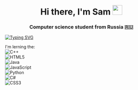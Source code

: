 <h1 align="center">Hi there, I'm Sam 
<img src="https://github.com/blackcater/blackcater/raw/main/images/Hi.gif" height="32"/></h1>
<h3 align="center">Computer science student from Russia 🇷🇺</h3>

[![Typing SVG](https://readme-typing-svg.herokuapp.com?font=Fira+Code&pause=1000&width=435&lines=Computer+science+student)](https://git.io/typing-svg)

I'm lerning the:<br>
    ![C++](https://img.shields.io/badge/c++-%2300599C.svg?style=for-the-badge&logo=c%2B%2B&logoColor=white)<br>
    ![HTML5](https://img.shields.io/badge/html5-%23E34F26.svg?style=for-the-badge&logo=html5&logoColor=white)<br>
    ![Java](https://img.shields.io/badge/java-%23ED8B00.svg?style=for-the-badge&logo=openjdk&logoColor=white)<br>
    ![JavaScript](https://img.shields.io/badge/javascript-%23323330.svg?style=for-the-badge&logo=javascript&logoColor=%23F7DF1E)<br>
    ![Python](https://img.shields.io/badge/python-3670A0?style=for-the-badge&logo=python&logoColor=ffdd54)<br>
    ![C#](https://img.shields.io/badge/c%23-%23239120.svg?style=for-the-badge&logo=c-sharp&logoColor=white)<br>
    ![CSS3](https://img.shields.io/badge/css3-%231572B6.svg?style=for-the-badge&logo=css3&logoColor=white)<br>